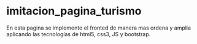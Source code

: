 # imitacion_pagina_turismo
 En esta pagina se implemento el fronted de manera mas ordena y amplia aplicando las tecnologías de html5, css3, JS y bootstrap.
